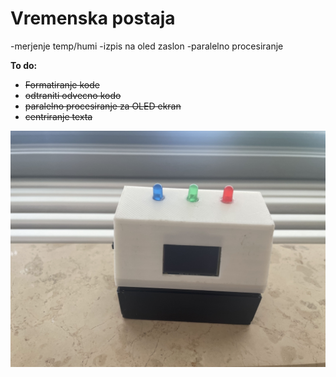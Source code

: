 # Vremenska postaja
-merjenje temp/humi
-izpis na oled zaslon
-paralelno procesiranje

**To do:**


- ~~Formatiranje kode~~
- ~~odtraniti odvecno kodo~~
- ~~paralelno procesiranje za OLED ekran~~
- ~~centriranje texta~~

![Ohišje](https://github.com/jakobhunter123/tep-and-hum-module-DHT11/blob/main/DHT/IMG_3445.jpg)
